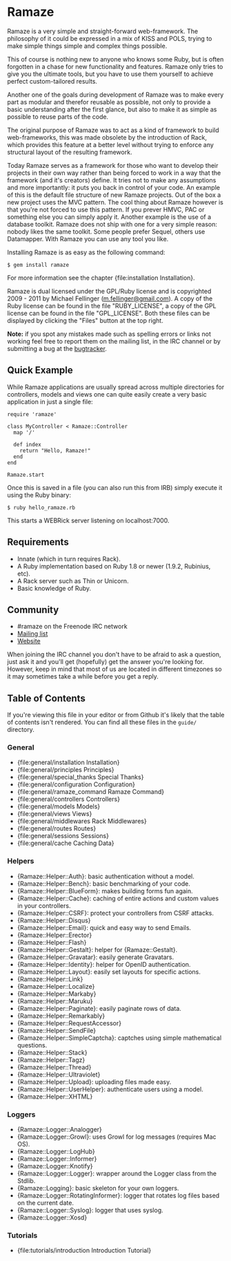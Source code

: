 # Ramaze

Ramaze is a very simple and straight-forward web-framework. The philosophy of
it could be expressed in a mix of KISS and POLS, trying to make simple things
simple and complex things possible.

This of course is nothing new to anyone who knows some Ruby, but is often
forgotten in a chase for new functionality and features. Ramaze only tries to
give you the ultimate tools, but you have to use them yourself to achieve
perfect custom-tailored results.

Another one of the goals during development of Ramaze was to make every part as
modular and therefor reusable as possible, not only to provide a basic
understanding after the first glance, but also to make it as simple as possible
to reuse parts of the code.

The original purpose of Ramaze was to act as a kind of framework to build
web-frameworks, this was made obsolete by the introduction of Rack, which
provides this feature at a better level without trying to enforce any structural
layout of the resulting framework.

Today Ramaze serves as a framework for those who want to develop their projects
in their own way rather than being forced to work in a way that the framework
(and it's creators) define. It tries not to make any assumptions and more
importantly: it puts you back in control of your code. An example of this is the
default file structure of new Ramaze projects.  Out of the box a new project
uses the MVC pattern. The cool thing about Ramaze however is that you're not
forced to use this pattern. If you prever HMVC, PAC or something else you can
simply apply it. Another example is the use of a database toolkit. Ramaze does
not ship with one for a very simple reason: nobody likes the same toolkit. Some
people prefer Sequel, others use Datamapper. With Ramaze you can use any tool
you like.

Installing Ramaze is as easy as the following command:

    $ gem install ramaze

For more information see the chapter {file:installation Installation}.

Ramaze is dual licensed under the GPL/Ruby license and is copyrighted 2009 -
2011 by Michael Fellinger (m.fellinger@gmail.com). A copy of the Ruby license
can be found in the file "RUBY_LICENSE", a copy of the GPL license can be found
in the file "GPL_LICENSE". Both these files can be displayed by clicking the
"Files" button at the top right.

<div class="note todo">
    <p>
        <strong>Note:</strong> if you spot any mistakes made such as spelling
        errors or links not working feel free to report them on the mailing
        list, in the IRC channel or by submitting a bug at the
        <a href="https://github.com/ramaze/ramaze/issues">bugtracker</a>.
    </p>
</div>

## Quick Example

While Ramaze applications are usually spread across multiple directories for
controllers, models and views one can quite easily create a very basic
application in just a single file:

    require 'ramaze'

    class MyController < Ramaze::Controller
      map '/'

      def index
        return "Hello, Ramaze!"
      end
    end

    Ramaze.start

Once this is saved in a file (you can also run this from IRB) simply execute it
using the Ruby binary:

    $ ruby hello_ramaze.rb

This starts a WEBRick server listening on localhost:7000.

## Requirements

* Innate (which in turn requires Rack).
* A Ruby implementation based on Ruby 1.8 or newer (1.9.2, Rubinius, etc).
* A Rack server such as Thin or Unicorn.
* Basic knowledge of Ruby.

## Community

* \#ramaze on the Freenode IRC network
* [Mailing list][mailing list]
* [Website][website]

When joining the IRC channel you don't have to be afraid to ask a question, just
ask it and you'll get (hopefully) get the answer you're looking for. However,
keep in mind that most of us are located in different timezones so it may
sometimes take a while before you get a reply.

## Table of Contents

If you're viewing this file in your editor or from Github it's likely that the
table of contents isn't rendered. You can find all these files in the ``guide/``
directory.

### General

* {file:general/installation Installation}
* {file:general/principles Principles}
* {file:general/special_thanks Special Thanks}
* {file:general/configuration Configuration}
* {file:general/ramaze_command Ramaze Command}
* {file:general/controllers Controllers}
* {file:general/models Models}
* {file:general/views Views}
* {file:general/middlewares Rack Middlewares}
* {file:general/routes Routes}
* {file:general/sessions Sessions}
* {file:general/cache Caching Data}

### Helpers

* {Ramaze::Helper::Auth}: basic authentication without a model.
* {Ramaze::Helper::Bench}: basic benchmarking of your code.
* {Ramaze::Helper::BlueForm}: makes building forms fun again.
* {Ramaze::Helper::Cache}: caching of entire actions and custom values in your
  controllers.
* {Ramaze::Helper::CSRF}: protect your controllers from CSRF attacks.
* {Ramaze::Helper::Disqus}
* {Ramaze::Helper::Email}: quick and easy way to send Emails.
* {Ramaze::Helper::Erector}
* {Ramaze::Helper::Flash}
* {Ramaze::Helper::Gestalt}: helper for {Ramaze::Gestalt}.
* {Ramaze::Helper::Gravatar}: easily generate Gravatars.
* {Ramaze::Helper::Identity}: helper for OpenID authentication.
* {Ramaze::Helper::Layout}: easily set layouts for specific actions.
* {Ramaze::Helper::Link}
* {Ramaze::Helper::Localize}
* {Ramaze::Helper::Markaby}
* {Ramaze::Helper::Maruku}
* {Ramaze::Helper::Paginate}: easily paginate rows of data.
* {Ramaze::Helper::Remarkably}
* {Ramaze::Helper::RequestAccessor}
* {Ramaze::Helper::SendFile}
* {Ramaze::Helper::SimpleCaptcha}: captches using simple mathematical questions.
* {Ramaze::Helper::Stack}
* {Ramaze::Helper::Tagz}
* {Ramaze::Helper::Thread}
* {Ramaze::Helper::Ultraviolet}
* {Ramaze::Helper::Upload}: uploading files made easy.
* {Ramaze::Helper::UserHelper}: authenticate users using a model.
* {Ramaze::Helper::XHTML}

### Loggers

* {Ramaze::Logger::Analogger}
* {Ramaze::Logger::Growl}: uses Growl for log messages (requires Mac OS).
* {Ramaze::Logger::LogHub}
* {Ramaze::Logger::Informer}
* {Ramaze::Logger::Knotify}
* {Ramaze::Logger::Logger}: wrapper around the Logger class from the Stdlib.
* {Ramaze::Logging}: basic skeleton for your own loggers.
* {Ramaze::Logger::RotatingInformer}: logger that rotates log files based on the
  current date.
* {Ramaze::Logger::Syslog}: logger that uses syslog.
* {Ramaze::Logger::Xosd}

### Tutorials

* {file:tutorials/introduction Introduction Tutorial}

[mailing list]: https://groups.google.com/forum/#!forum/ramaze
[website]: http://ramaze.net/
